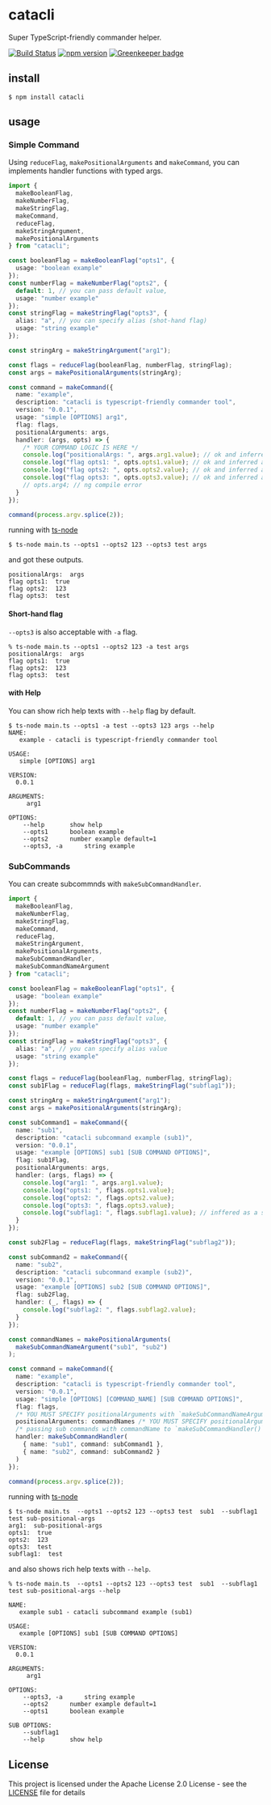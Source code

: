 # catacli

Super TypeScript-friendly commander helper.

[![Build Status](https://dev.azure.com/akito01070362/catacli/_apis/build/status/akito0107.catacli?branchName=master)](https://dev.azure.com/akito01070362/catacli/_build/latest?definitionId=4&branchName=master)
[![npm version](https://badge.fury.io/js/catacli.svg)](https://badge.fury.io/js/catacli) [![Greenkeeper badge](https://badges.greenkeeper.io/akito0107/catacli.svg)](https://greenkeeper.io/)

## install

```$xslt
$ npm install catacli
```

## usage

### Simple Command

Using `reduceFlag`, `makePositionalArguments` and `makeCommand`, you can implements handler functions with typed args.

```ts
import {
  makeBooleanFlag,
  makeNumberFlag,
  makeStringFlag,
  makeCommand,
  reduceFlag,
  makeStringArgument,
  makePositionalArguments
} from "catacli";

const booleanFlag = makeBooleanFlag("opts1", {
  usage: "boolean example"
});
const numberFlag = makeNumberFlag("opts2", {
  default: 1, // you can pass default value,
  usage: "number example"
});
const stringFlag = makeStringFlag("opts3", {
  alias: "a", // you can specify alias (shot-hand flag)
  usage: "string example"
});

const stringArg = makeStringArgument("arg1");

const flags = reduceFlag(booleanFlag, numberFlag, stringFlag);
const args = makePositionalArguments(stringArg);

const command = makeCommand({
  name: "example",
  description: "catacli is typescript-friendly commander tool",
  version: "0.0.1",
  usage: "simple [OPTIONS] arg1",
  flag: flags,
  positionalArguments: args,
  handler: (args, opts) => {
    /* YOUR COMMAND LOGIC IS HERE */
    console.log("positionalArgs: ", args.arg1.value); // ok and inferred as string type
    console.log("flag opts1: ", opts.opts1.value); // ok and inferred as boolean type
    console.log("flag opts2: ", opts.opts2.value); // ok and inferred as number type
    console.log("flag opts3: ", opts.opts3.value); // ok and inferred as string type
    // opts.arg4; // ng compile error
  }
});

command(process.argv.splice(2));
```

running with [ts-node](https://github.com/TypeStrong/ts-node)

```$xslt
$ ts-node main.ts --opts1 --opts2 123 --opts3 test args
```

and got these outputs.

```$xslt
positionalArgs:  args
flag opts1:  true
flag opts2:  123
flag opts3:  test
```

#### Short-hand flag

`--opts3` is also acceptable with `-a` flag.

```$xslt
% ts-node main.ts --opts1 --opts2 123 -a test args
positionalArgs:  args
flag opts1:  true
flag opts2:  123
flag opts3:  test
```

#### with Help

You can show rich help texts with `--help` flag by default.

```$xslt
$ ts-node main.ts --opts1 -a test --opts3 123 args --help
NAME:
   example - catacli is typescript-friendly commander tool

USAGE:
   simple [OPTIONS] arg1

VERSION:
  0.0.1

ARGUMENTS:
	 arg1

OPTIONS:
	--help  	 show help
	--opts1  	 boolean example
	--opts2  	 number example	default=1
	--opts3, -a  	 string example
```

### SubCommands

You can create subcommnds with `makeSubCommandHandler`.

```ts
import {
  makeBooleanFlag,
  makeNumberFlag,
  makeStringFlag,
  makeCommand,
  reduceFlag,
  makeStringArgument,
  makePositionalArguments,
  makeSubCommandHandler,
  makeSubCommandNameArgument
} from "catacli";

const booleanFlag = makeBooleanFlag("opts1", {
  usage: "boolean example"
});
const numberFlag = makeNumberFlag("opts2", {
  default: 1, // you can pass default value,
  usage: "number example"
});
const stringFlag = makeStringFlag("opts3", {
  alias: "a", // you can specify alias value
  usage: "string example"
});

const flags = reduceFlag(booleanFlag, numberFlag, stringFlag);
const sub1Flag = reduceFlag(flags, makeStringFlag("subflag1"));

const stringArg = makeStringArgument("arg1");
const args = makePositionalArguments(stringArg);

const subCommand1 = makeCommand({
  name: "sub1",
  description: "catacli subcommand example (sub1)",
  version: "0.0.1",
  usage: "example [OPTIONS] sub1 [SUB COMMAND OPTIONS]",
  flag: sub1Flag,
  positionalArguments: args,
  handler: (args, flags) => {
    console.log("arg1: ", args.arg1.value);
    console.log("opts1: ", flags.opts1.value);
    console.log("opts2: ", flags.opts2.value);
    console.log("opts3: ", flags.opts3.value);
    console.log("subflag1: ", flags.subflag1.value); // inffered as a string type
  }
});

const sub2Flag = reduceFlag(flags, makeStringFlag("subflag2"));

const subCommand2 = makeCommand({
  name: "sub2",
  description: "catacli subcommand example (sub2)",
  version: "0.0.1",
  usage: "example [OPTIONS] sub2 [SUB COMMAND OPTIONS]",
  flag: sub2Flag,
  handler: (_, flags) => {
    console.log("subflag2: ", flags.subflag2.value);
  }
});

const commandNames = makePositionalArguments(
  makeSubCommandNameArgument("sub1", "sub2")
);

const command = makeCommand({
  name: "example",
  description: "catacli is typescript-friendly commander tool",
  version: "0.0.1",
  usage: "simple [OPTIONS] [COMMAND_NAME] [SUB COMMAND OPTIONS]",
  flag: flags,
  /* YOU MUST SPECIFY positionalArguments with `makeSubCommandNameArgument` */
  positionalArguments: commandNames /* YOU MUST SPECIFY positionalArguments with `makeSubCommandNameArgument` */,
  /* passing sub commands with commandName to `makeSubCommandHandler()` */
  handler: makeSubCommandHandler(
    { name: "sub1", command: subCommand1 },
    { name: "sub2", command: subCommand2 }
  )
});

command(process.argv.splice(2));
```

running with [ts-node](https://github.com/TypeStrong/ts-node)

```
$ ts-node main.ts  --opts1 --opts2 123 --opts3 test  sub1  --subflag1 test sub-positional-args
arg1:  sub-positional-args
opts1:  true
opts2:  123
opts3:  test
subflag1:  test
```

and also shows rich help texts with `--help`.

```$xslt
% ts-node main.ts  --opts1 --opts2 123 --opts3 test  sub1  --subflag1 test sub-positional-args --help

NAME:
   example sub1 - catacli subcommand example (sub1)

USAGE:
   example [OPTIONS] sub1 [SUB COMMAND OPTIONS]

VERSION:
  0.0.1

ARGUMENTS:
	 arg1

OPTIONS:
	--opts3, -a  	 string example
	--opts2  	 number example	default=1
	--opts1  	 boolean example

SUB OPTIONS:
	--subflag1
	--help  	 show help
```

## License

This project is licensed under the Apache License 2.0 License - see the [LICENSE](LICENSE) file for details
